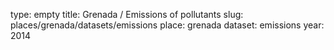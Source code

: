 type: empty
title: Grenada / Emissions of pollutants
slug: places/grenada/datasets/emissions
place: grenada
dataset: emissions
year: 2014

